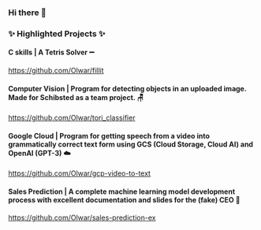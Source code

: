 ### Hi there 👋

### ✨ **Highlighted Projects** ✨

#### C skills | A Tetris Solver :heavy_minus_sign:
https://github.com/Olwar/fillit

#### Computer Vision | Program for detecting objects in an uploaded image. Made for Schibsted as a team project. :chair:
https://github.com/Olwar/tori_classifier

#### Google Cloud | Program for getting speech from a video into grammatically correct text form using GCS (Cloud Storage, Cloud AI) and OpenAI (GPT-3) :cloud:
https://github.com/Olwar/gcp-video-to-text

#### Sales Prediction | A complete machine learning model development process with excellent documentation and slides for the (fake) CEO :money_mouth_face:
https://github.com/Olwar/sales-prediction-ex

<!--
**Olwar/Olwar** is a ✨ _special_ ✨ repository because its `README.md` (this file) appears on your GitHub profile.

Here are some ideas to get you started:

- 🔭 I’m currently working on ...
- 🌱 I’m currently learning ...
- 👯 I’m looking to collaborate on ...
- 🤔 I’m looking for help with ...
- 💬 Ask me about ...
- 📫 How to reach me: ...
- 😄 Pronouns: ...
- ⚡ Fun fact: ...
-->
